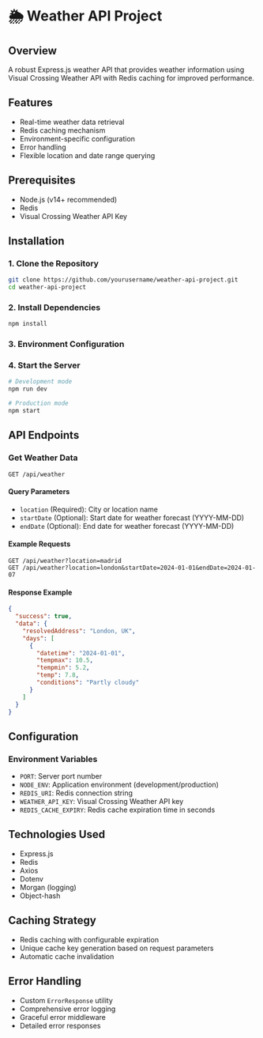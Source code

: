 # 🌦️ Weather API Project

## Overview

A robust Express.js weather API that provides weather information using Visual Crossing Weather API with Redis caching for improved performance.

## Features

- Real-time weather data retrieval
- Redis caching mechanism
- Environment-specific configuration
- Error handling
- Flexible location and date range querying

## Prerequisites

- Node.js (v14+ recommended)
- Redis
- Visual Crossing Weather API Key

## Installation

### 1. Clone the Repository

```bash
git clone https://github.com/yourusername/weather-api-project.git
cd weather-api-project
```

### 2. Install Dependencies

```bash
npm install
```

### 3. Environment Configuration



### 4. Start the Server

```bash
# Development mode
npm run dev

# Production mode
npm start
```

## API Endpoints

### Get Weather Data

```
GET /api/weather
```

#### Query Parameters

- `location` (Required): City or location name
- `startDate` (Optional): Start date for weather forecast (YYYY-MM-DD)
- `endDate` (Optional): End date for weather forecast (YYYY-MM-DD)

#### Example Requests

```
GET /api/weather?location=madrid
GET /api/weather?location=london&startDate=2024-01-01&endDate=2024-01-07
```

#### Response Example

```json
{
  "success": true,
  "data": {
    "resolvedAddress": "London, UK",
    "days": [
      {
        "datetime": "2024-01-01",
        "tempmax": 10.5,
        "tempmin": 5.2,
        "temp": 7.8,
        "conditions": "Partly cloudy"
      }
    ]
  }
}
```



## Configuration

### Environment Variables

- `PORT`: Server port number
- `NODE_ENV`: Application environment (development/production)
- `REDIS_URI`: Redis connection string
- `WEATHER_API_KEY`: Visual Crossing Weather API key
- `REDIS_CACHE_EXPIRY`: Redis cache expiration time in seconds

## Technologies Used

- Express.js
- Redis
- Axios
- Dotenv
- Morgan (logging)
- Object-hash

## Caching Strategy

- Redis caching with configurable expiration
- Unique cache key generation based on request parameters
- Automatic cache invalidation

## Error Handling

- Custom `ErrorResponse` utility
- Comprehensive error logging
- Graceful error middleware
- Detailed error responses

